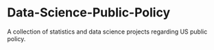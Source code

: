 # Data-Science-Public-Policy
A collection of statistics and data science projects regarding US public policy.
